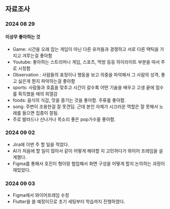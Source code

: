## 자료조사

### 2024 08 29

#### 이상무 좋아하는 것
- Game: 시간을 오래 잡는 게임이 아닌 다른 유저들과 경쟁하고 서로 다른 택틱을 가지고 겨루는걸 좋아함
- Youtube: 좋아하는 스트리머나 게임, 스포츠, 먹방 등등 하이라이트 부분을 따서 주로 시청함
- Observation : 사람들의 표정이나 행동을 보고 의중을 파악해서 그 사람의 성격, 좋고 싫은게 뭔지 파악하는걸 좋아함
- sports: 사람들과 호흡을 맞추고 시간이 갈수록 어떤 기술을 배우고 고생 끝에 점수를 획득했을 때의 희열감
- foods: 음식의 식감, 맛을 즐기는 것을 좋아함. 주류를  좋아함.
- song: 주변이 조용한걸 잘 못견딤. 근데 본인 자체가 시끄러운 역할은 잘 못해서 노래를 들으면 집중이 잘됨.
- 주로 발라드나 신나거나 목소리 좋은 pop가수들 좋아함.

### 2024 09 02
- Jira에 이번 주 할 일을 적었다.
- AI가 처음에 할 일이 많아서 같이 어떻게 해야할 지 고민하다가 와이어 프레임을 설계했다.
- Figma를 통해서 호진이 형이랑 협업해서 화면 구성을 어떻게 할지 논의하는 과정이 재밌었다.

### 2024 09 03
- Figma에서 와이어프레임 수정
- Flutter을 쓸 예정이므로 초기 세팅부터 학습까지 진행하였다.